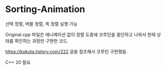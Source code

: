 # Sorting-Animation
선택 정렬, 버블 정렬, 퀵 정렬 실행 가능

Original.cpp 파일은 애니메이션 없이 정렬 도중에 코루틴을 중단하고 나와서 현재 상태를 확인하는 과정만 구현한 코드.

https://kukuta.tistory.com/222 글을 참조해서 코루틴 구현했음.

C++ 20 필요 
